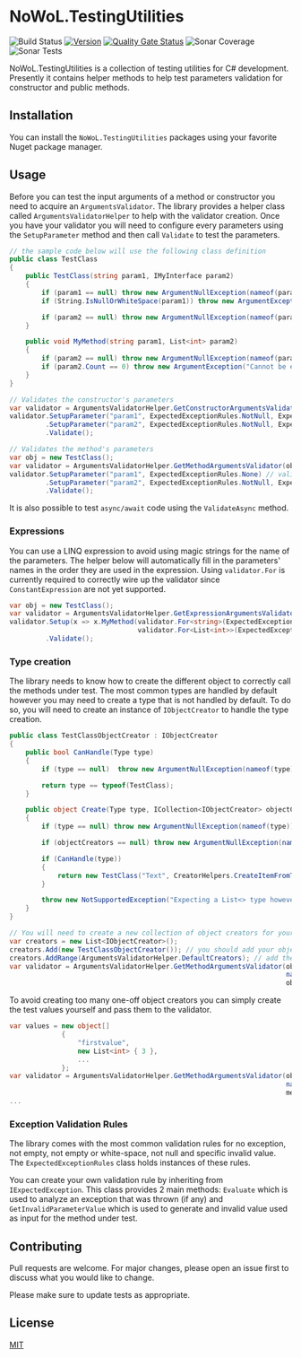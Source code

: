 
# NoWoL.TestingUtilities

![Build Status](https://dev.azure.com/nowol/DesertOctopus/_apis/build/status/nowol.nwl.TestingUtilities?branchName=main)
[![Version](https://img.shields.io/nuget/vpre/NoWoL.TestingUtilities.svg)](https://www.nuget.org/packages/NoWoL.TestingUtilities)
[![Quality Gate Status](https://sonarcloud.io/api/project_badges/measure?project=nowol_NoWoL.TestingUtilities&metric=alert_status)](https://sonarcloud.io/summary/new_code?id=nowol_NoWoL.TestingUtilities)
![Sonar Coverage](https://img.shields.io/sonar/coverage/nowol_NoWoL.TestingUtilities/main?server=https%3A%2F%2Fsonarcloud.io)
![Sonar Tests](https://img.shields.io/sonar/tests/nowol_NoWoL.TestingUtilities/main?compact_message&server=https%3A%2F%2Fsonarcloud.io)

NoWoL.TestingUtilities is a collection of testing utilities for C# development. Presently it contains helper methods to help test parameters validation for constructor and public methods.

## Installation

You can install the `NoWoL.TestingUtilities` packages using your favorite Nuget package manager.

## Usage

Before you can test the input arguments of a method or constructor you need to acquire an `ArgumentsValidator`. The library provides a helper class called `ArgumentsValidatorHelper` to help with the validator creation. Once you have your validator you will need to configure every parameters using the `SetupParameter` method and then call `Validate` to test the parameters.

```csharp
// the sample code below will use the following class definition 
public class TestClass
{
    public TestClass(string param1, IMyInterface param2)
    {
        if (param1 == null) throw new ArgumentNullException(nameof(param1));
        if (String.IsNullOrWhiteSpace(param1)) throw new ArgumentException("Cannot be null, empty or whitespace", nameof(param1));

        if (param2 == null) throw new ArgumentNullException(nameof(param2));
    }

    public void MyMethod(string param1, List<int> param2)
    {
        if (param2 == null) throw new ArgumentNullException(nameof(param2));
        if (param2.Count == 0) throw new ArgumentException("Cannot be empty", nameof(param2));
    }
}

// Validates the constructor's parameters
var validator = ArgumentsValidatorHelper.GetConstructorArgumentsValidator<TestClass>();
validator.SetupParameter("param1", ExpectedExceptionRules.NotNull, ExpectedExceptionRules.ExpectedNotEmptyOrWhiteSpaceException) // validates that the string is not null, empty or only white spaces
         .SetupParameter("param2", ExpectedExceptionRules.NotNull, ExpectedExceptionRules.NotEmpty) // validates that the list is not null and not empty
         .Validate();

// Validates the method's parameters
var obj = new TestClass();
var validator = ArgumentsValidatorHelper.GetMethodArgumentsValidator(obj, nameof(TestClass.MyMethod));
validator.SetupParameter("param1", ExpectedExceptionRules.None) // validates that no exception are thrown for the parameter
         .SetupParameter("param2", ExpectedExceptionRules.NotNull, ExpectedExceptionRules.NotEmpty)
         .Validate();
```

It is also possible to test `async/await` code using the `ValidateAsync` method.

### Expressions

You can use a LINQ expression to avoid using magic strings for the name of the parameters. The helper below will automatically fill in the parameters' names in the order they are used in the expression. Using `validator.For` is currently required to correctly wire up the validator since `ConstantExpression` are not yet supported.

```csharp
var obj = new TestClass();
var validator = ArgumentsValidatorHelper.GetExpressionArgumentsValidator(obj);
validator.Setup(x => x.MyMethod(validator.For<string>(ExpectedExceptionRules.None),
                                validator.For<List<int>>(ExpectedExceptionRules.NotNull, ExpectedExceptionRules.NotEmpty)))
         .Validate();
```

### Type creation

The library needs to know how to create the different object to correctly call the methods under test. The most common types are handled by default however you may need to create a type that is not handled by default. To do so, you will need to create an instance of `IObjectCreator` to handle the type creation.

```csharp
public class TestClassObjectCreator : IObjectCreator
{
    public bool CanHandle(Type type)
    {
        if (type == null)  throw new ArgumentNullException(nameof(type));

        return type == typeof(TestClass);
    }

    public object Create(Type type, ICollection<IObjectCreator> objectCreators)
    {
        if (type == null) throw new ArgumentNullException(nameof(type));

        if (objectCreators == null) throw new ArgumentNullException(nameof(objectCreators));

        if (CanHandle(type))
        {
            return new TestClass("Text", CreatorHelpers.CreateItemFromType(typeof(IMyInterface))); // interfaces will be handled by the Moq object creator
        }

        throw new NotSupportedException("Expecting a List<> type however received " + type.FullName);
    }
}

// You will need to create a new collection of object creators for your validator:
var creators = new List<IObjectCreator>();
creators.Add(new TestClassObjectCreator()); // you should add your object creators before the default ones
creators.AddRange(ArgumentsValidatorHelper.DefaultCreators); // add the default creators
var validator = ArgumentsValidatorHelper.GetMethodArgumentsValidator(obj, 
                                                                     nameof(AnotherClass.AnotherMethod), 
                                                                     objectCreators: creators);
```

To avoid creating too many one-off object creators you can simply create the test values yourself and pass them to the validator.

```csharp
var values = new object[]
             {
                 "firstvalue",
                 new List<int> { 3 },
                 ...
             };
var validator = ArgumentsValidatorHelper.GetMethodArgumentsValidator(obj, 
                                                                     nameof(AnotherClass.AnotherMethod), 
                                                                     methodArguments: values);
...
```

### Exception Validation Rules

The library comes with the most common validation rules for no exception, not empty, not empty or white-space, not null and specific invalid value. The `ExpectedExceptionRules` class holds instances of these rules.

You can create your own validation rule by inheriting from `IExpectedException`. This class provides 2 main methods: `Evaluate` which is used to analyze an exception that was thrown (if any) and `GetInvalidParameterValue` which is used to generate and invalid value used as input for the method under test.

## Contributing
Pull requests are welcome. For major changes, please open an issue first to discuss what you would like to change.

Please make sure to update tests as appropriate.

## License
[MIT](LICENSE)
